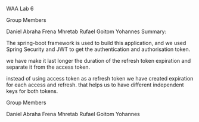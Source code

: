 WAA Lab 6

Group Members

Daniel Abraha
Frena Mhretab
Rufael Goitom Yohannes
Summary:


The spring-boot framework is used to build this application, and  we used Spring Security and JWT to get the  authentication and authorisation token.

we have make it last  longer  the duration of the refresh token  expiration and separate it from the access token.

instead of using access token as a refresh token we have created expiration for each access and refresh. that helps us to have different independent keys for both tokens.


Group Members

Daniel Abraha
Frena Mhretab
Rufael Goitom Yohannes